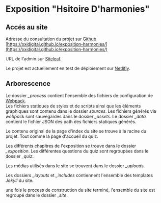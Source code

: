# Exposition "Hsitoire D'harmonies"

## Accés au site

Adresse du consultation du projet sur [Github](https://github.com/) [https://xxidigital.github.io/exposition-harmonies/](https://xxidigital.github.io/exposition-harmonies/)

URL de l'admin sur [Siteleaf](https://manage.siteleaf.com/sites/580cc2dd45f510259e2c7d38/pages).

Le projet est actuellement en test de déploiement sur [Netlifly](https://app.netlify.com/).

## Arborescence

Le dossier *_process* contient l'ensemble des fichiers de configuration de [Webpack](https://webpack.github.io/).  
Les fichiers statiques de styles et de scripts ainsi que les éléments graphiques sont contenu dans le dossier *sources*.
Les fichiers générés via *webpack* sont sauvegardés dans le dossier *_assets*.
Le dossier *_data* contient le fichier JSON des path des fichiers statiques générés.

Le contenu original de la page d'index du site se trouve à la racine du projet. Tout comme la page d'accueil du quiz.

Les différents chapitres de l'exposition se trouve dans le dossier *_exposition*. Les différentes questions du quiz sont regroupées dans le dossier *_quiz*.

Les médias utilisés dans le site se trouvent dans le dossier *_uploads*.

Les dossiers *_layouts* et *_includes* contiennent l'ensemble des templates *Jekyll* du site.

une fois le process de construction du site terminé, l'ensemble du site est regroupé dans le dossier *_site*.
